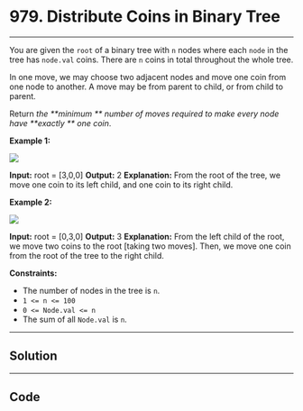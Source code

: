 # 979. Distribute Coins in Binary Tree

---

You are given the `root` of a binary tree with `n` nodes where each `node` in the tree has `node.val` coins. There are `n` coins in total throughout the whole tree.

In one move, we may choose two adjacent nodes and move one coin from one node to another. A move may be from parent to child, or from child to parent.

Return _the **minimum ** number of moves required to make every node have **exactly ** one coin_.

 

**Example 1:**

![](https://assets.leetcode.com/uploads/2019/01/18/tree1.png)


**Input:** root = [3,0,0]
**Output:** 2
**Explanation:** From the root of the tree, we move one coin to its left child, and one coin to its right child.


**Example 2:**

![](https://assets.leetcode.com/uploads/2019/01/18/tree2.png)


**Input:** root = [0,3,0]
**Output:** 3
**Explanation:** From the left child of the root, we move two coins to the root [taking two moves]. Then, we move one coin from the root of the tree to the right child.


 

**Constraints:**

  * The number of nodes in the tree is `n`.
  * `1 <= n <= 100`
  * `0 <= Node.val <= n`
  * The sum of all `Node.val` is `n`.

---

## Solution



---

## Code
```python


```
